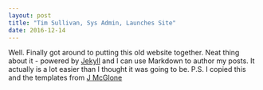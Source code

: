 ```yaml
---
layout: post
title: "Tim Sullivan, Sys Admin, Launches Site"
date: 2016-12-14
---
```


Well. Finally got around to putting this old website together. Neat thing about it - powered by [Jekyll](http://jekyllrb.com) and I can use Markdown to author my posts. It actually is a lot easier than I thought it was going to be. P.S. I copied this and the templates from [J McGlone](http://jmcglone.com/guides/github-pages/)
